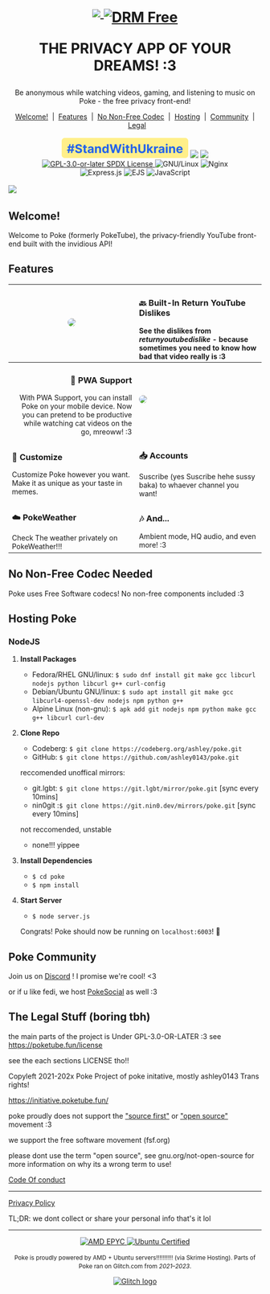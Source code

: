 <h1 align="center">
  <a href="https://poketube.fun/watch?v=QZfH7cFp3Ys">
    <img src="https://poketube.fun/css/logo-poke.svg" width="400">
  </a>
  <a href="http://www.defectivebydesign.org/drm-free">
    <img src="https://static.fsf.org/dbd/label/DRM-free%20label%20120.en.png" 
    alt="DRM Free" width="65" height="65" border="0" align="middle" />
  </a>
  <p>THE PRIVACY APP OF YOUR DREAMS! :3</p>
</h1>

<div align="center">
  <p>Be anonymous while watching  videos, gaming, and listening to music on Poke - the free privacy front-end!</p>
</div>

<div align="center">
  <a href="#welcome">Welcome!</a>&nbsp;&nbsp;|&nbsp;&nbsp;<a href="#features">Features</a>&nbsp;&nbsp;|&nbsp;&nbsp;<a href="#no-non-free-codec-needed">No Non-Free Codec</a>&nbsp;&nbsp;|&nbsp;&nbsp;<a href="#hosting-poke">Hosting</a>&nbsp;&nbsp;|&nbsp;&nbsp;<a href="#poke-community">Community</a>&nbsp;&nbsp;|&nbsp;&nbsp;<a href="#legal">Legal</a>
  <br><br>
  <img src="https://raw.githubusercontent.com/vshymanskyy/StandWithUkraine/main/badges/StandWithUkraine.svg" alt="Stand with Ukraine">
  <img src="https://codeberg.org/ashley/pages/raw/branch/main/images/trans-badge.svg">
  <img src="https://codeberg.org/ashley/pages/raw/branch/main/images/free-Palestine.svg"><br>
  <a href="https://codeberg.org/ashley/poke/src/branch/main/LICENSE">
<img src="https://img.shields.io/badge/License-GPL--3.0--or--later-FF6666" alt="GPL-3.0-or-later SPDX License">
  </a>
<img src="https://img.shields.io/badge/Powered%20by-GNU/Linux-333333?logo=gnu" alt="GNU/Linux">
<img src="https://img.shields.io/badge/Web%20Server-Nginx-009639?logo=nginx&logoColor=white" alt="Nginx">
<br> <img src="https://img.shields.io/badge/Backend-Express.js-000000?logo=express" alt="Express.js">
 <img src="https://img.shields.io/badge/Frontend-EJS-F4D03F" alt="EJS">
<img src="https://img.shields.io/badge/Language-JavaScript-F7DF1E?logo=javascript&logoColor=black" alt="JavaScript">
</div>
<br>



<img src="https://codeberg.org/ashley/pages/raw/branch/main/Untitled.webp">




## Welcome!

Welcome to Poke (formerly PokeTube), the privacy-friendly YouTube front-end built with the invidious API!  
## Features

| <img width="100%" style="border-radius: 24px" src="./css/README_RYD.png"> | <div style="text-align: left"><h3>🔙 Built-In Return YouTube Dislikes</h3>See the dislikes from *returnyoutubedislike* - because sometimes you need to know how bad that video really is :3</div> |
| - | - |
| <div style="text-align: right"><h3>📱 PWA Support</h3>With PWA Support, you can install Poke on your mobile device. Now you can pretend to be productive while watching cat videos on the go, mreoww! :3</div> | <img width="100%" style="border-radius: 24px" src="./css/README_PWA.jpg"> |
| <h3>🎨 Customize</h3>Customize Poke however you want. Make it as unique as your taste in memes. | <h3>📥 Accounts</h3>Suscribe (yes Suscribe hehe sussy baka) to whaever channel you want! </div> |
| <h3>☁️ PokeWeather</h3>Check The weather privately on PokeWeather!!! | <h3>🎶 And...</h3>Ambient mode, HQ audio, and even more! :3 |

## No Non-Free Codec Needed

Poke uses Free Software codecs! No non-free components included :3  

## Hosting Poke

### NodeJS

1. **Install Packages**
   - Fedora/RHEL GNU/linux: `$ sudo dnf install git make gcc libcurl nodejs python libcurl g++ curl-config`
   - Debian/Ubuntu GNU/linux: `$ sudo apt install git make gcc libcurl4-openssl-dev nodejs npm python g++`
   - Alpine Linux (non-gnu): `$ apk add git nodejs npm python make gcc g++ libcurl curl-dev`
     
 
2. **Clone Repo**
   - Codeberg: `$ git clone https://codeberg.org/ashley/poke.git`
   - GitHub: `$ git clone https://github.com/ashley0143/poke.git`
    
   reccomended unoffical mirrors:
   - git.lgbt: `$ git clone https://git.lgbt/mirror/poke.git` [sync every 10mins]
   - nin0git :`$ git clone https://git.nin0.dev/mirrors/poke.git` [sync every 10mins]

    not reccomended, unstable
    - none!!! yippee


3. **Install Dependencies**
   - `$ cd poke`
   - `$ npm install`

4. **Start Server**
   - `$ node server.js`

   Congrats! Poke should now be running on `localhost:6003`! 🎉
 
## Poke Community

Join us on [Discord](https://discord.poketube.fun/) ! I promise we're cool! <3

or if u like fedi, we host [PokeSocial](https://social.poketube.fun) as well :3

## The Legal Stuff (boring tbh)
the main parts of the project is Under GPL-3.0-OR-LATER :3
see https://poketube.fun/license

see the each sections LICENSE tho!! 

Copyleft 2021-202x Poke Project of poke initative, mostly ashley0143 
Trans rights!

https://initiative.poketube.fun/

poke proudly does not support the ["source first"](https://sourcefirst.com/) or ["open source"](https://opensource.org) movement :3 

 we support the free software movement (fsf.org)

please dont use the term "open source", see gnu.org/not-open-source for more information on why its a wrong term to use!


[Code Of conduct](https://codeberg.org/Ashley/poke/src/branch/main/CODE_OF_CONDUCT.md)

<hr>

[Privacy Policy](https://poketube.fun/privacy)

TL;DR: we dont collect or share your personal info that's it lol
<hr>

<p align="center"> <a href="https://www.amd.com/en/products/processors/server/epyc/7003-series/amd-epyc-7543.html"> <img width="65" height="65" src="https://codeberg.org/ashley/pages/raw/branch/main/amd.jpeg" alt="AMD EPYC"> </a> <a href="https://ubuntu.com/server"> <img width="65" height="65" src="https://res.cloudinary.com/canonical/image/fetch/f_auto,q_auto,fl_sanitize,w_317/https%3A%2F%2Fassets.ubuntu.com%2Fv1%2Ff76dd871-ubuntu-certified.png" alt="Ubuntu Certified"> </a> </p> <p align="center"> <small>Poke is proudly powered by AMD + Ubuntu servers!!!!!!!!!! (via Skrime Hosting). Parts of Poke ran on Glitch.com from <i>2021–2023</i>.</small> </p> <p align="center"> <a href="https://glitch.com/"> <img src="https://cdn.glitch.global/d68d17bb-f2c0-4bc3-993f-50902734f652/glitch-fastly-lock-up.svg" alt="Glitch logo"> </a> </p>